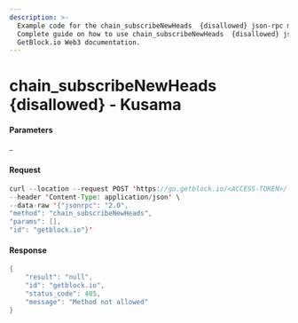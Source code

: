 ```yaml
---
description: >-
  Example code for the chain_subscribeNewHeads  {disallowed} json-rpc method.
  Сomplete guide on how to use chain_subscribeNewHeads  {disallowed} json-rpc in
  GetBlock.io Web3 documentation.
---
```


# chain\_subscribeNewHeads {disallowed} - Kusama

#### Parameters

\-

#### Request

```java
curl --location --request POST 'https://go.getblock.io/<ACCESS-TOKEN>/' \
--header 'Content-Type: application/json' \
--data-raw '{"jsonrpc": "2.0",
"method": "chain_subscribeNewHeads",
"params": [],
"id": "getblock.io"}'
```

#### Response

```java
{
    "result": "null",
    "id": "getblock.io",
    "status_code": 405,
    "message": "Method not allowed"
}
```
